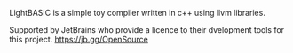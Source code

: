 LightBASIC is a simple toy compiler written in c++ using llvm libraries.

Supported by JetBrains who provide a licence to their dvelopment tools for this project. https://jb.gg/OpenSource
